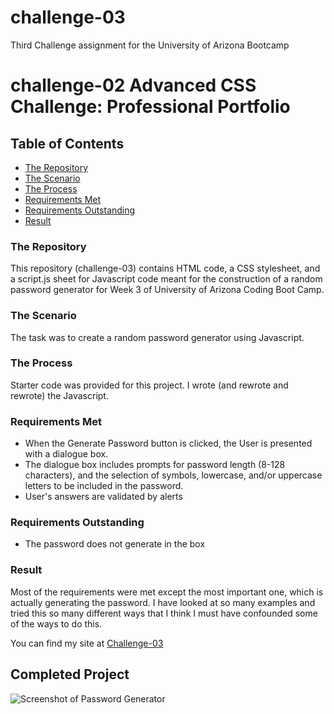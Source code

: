 # challenge-03
Third Challenge assignment for the University of Arizona Bootcamp
# challenge-02 Advanced CSS Challenge: Professional Portfolio

## **Table of Contents**
* [The Repository](#the-repository)
* [The Scenario](#the-scenario)
* [The Process](#the-process)
* [Requirements Met](#requirements-met)
* [Requirements Outstanding](#requirements-outstanding)
* [Result](#result)

### **The Repository**
This repository (challenge-03) contains HTML code, a CSS stylesheet, and a script.js sheet for Javascript code meant for the construction of a random password generator for Week 3 of University of Arizona Coding Boot Camp.

### **The Scenario**
The task was to create a random password generator using Javascript. 

### **The Process**
Starter code was provided for this project. I wrote (and rewrote and rewrote) the Javascript.

### **Requirements Met**
* When the Generate Password button is clicked, the User is presented with a dialogue box.
* The dialogue box includes prompts for password length (8-128 characters), and the selection of symbols, lowercase, and/or uppercase letters to be included in the password.
* User's answers are validated by alerts

### **Requirements Outstanding**
* The password does not generate in the box

### **Result**
Most of the requirements were met except the most important one, which is actually generating the password. I have looked at so many examples and tried this so many different ways that I think I must have confounded some of the ways to do this.


You can find my site at [Challenge-03](https://jlmayo.github.io/challenge-03/)

## **Completed Project**
![Screenshot of Password Generator](assets/images/_Users_jennifermayo_Documents_AZBootcamp_projects_challenge-03_index.html.png)
